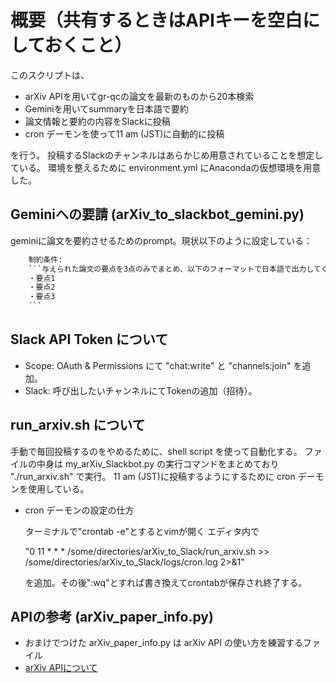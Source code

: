 # 概要（共有するときはAPIキーを空白にしておくこと）
このスクリプトは、

- arXiv APIを用いてgr-qcの論文を最新のものから20本検索
- Geminiを用いてsummaryを日本語で要約
- 論文情報と要約の内容をSlackに投稿
- cron デーモンを使って11 am (JST)に自動的に投稿
  
を行う。
投稿するSlackのチャンネルはあらかじめ用意されていることを想定している。
環境を整えるために environment.yml にAnacondaの仮想環境を用意した。

## Geminiへの要請 (arXiv_to_slackbot_gemini.py)
geminiに論文を要約させるためのprompt。現状以下のように設定している：
```.txt
    制約条件:
    ```与えられた論文の要点を3点のみでまとめ、以下のフォーマットで日本語で出力してください。
    ・要点1
    ・要点2
    ・要点3
    ```
```

## Slack API Token について
- Scope: OAuth & Permissions にて "chat:write" と "channels:join" を追加。
- Slack: 呼び出したいチャンネルにてTokenの追加（招待）。

## run_arxiv.sh について
手動で毎回投稿するのをやめるために、shell script を使って自動化する。
ファイルの中身は my_arXiv_Slackbot.py の実行コマンドをまとめており "./run_arxiv.sh" で実行。
11 am (JST)に投稿するようにするために cron デーモンを使用している。

- cron デーモンの設定の仕方

  ターミナルで"crontab -e"とするとvimが開く
  エディタ内で

  "0 11 * * * /some/directories/arXiv_to_Slack/run_arxiv.sh >> /some/directories/arXiv_to_Slack/logs/cron.log 2>&1"

  を追加。その後":wq"とすれば書き換えてcrontabが保存され終了する。



## APIの参考 (arXiv_paper_info.py)
- おまけでつけた arXiv_paper_info.py は arXiv API の使い方を練習するファイル
- [arXiv APIについて](https://info.arxiv.org/help/api/user-manual.html)

